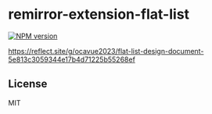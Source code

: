 # remirror-extension-flat-list

[![NPM version](https://img.shields.io/npm/v/remirror-extension-flat-list?color=a1b858&label=)](https://www.npmjs.com/package/remirror-extension-flat-list)

https://reflect.site/g/ocavue2023/flat-list-design-document-5e813c3059344e17b4d71225b55268ef

## License

MIT
